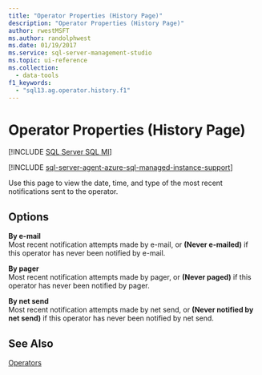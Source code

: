 ```yaml
---
title: "Operator Properties (History Page)"
description: "Operator Properties (History Page)"
author: rwestMSFT
ms.author: randolphwest
ms.date: 01/19/2017
ms.service: sql-server-management-studio
ms.topic: ui-reference
ms.collection:
  - data-tools
f1_keywords:
  - "sql13.ag.operator.history.f1"
---
```


# Operator Properties (History Page)

[!INCLUDE [SQL Server SQL MI](../includes/applies-to-version/sql-asdbmi.md)]

[!INCLUDE [sql-server-agent-azure-sql-managed-instance-support](../includes/sql-server-agent-azure-sql-managed-instance-support.md)]

Use this page to view the date, time, and type of the most recent notifications sent to the operator.  
  
## Options  
**By e-mail**  
Most recent notification attempts made by e-mail, or **(Never e-mailed)** if this operator has never been notified by e-mail.  
  
**By pager**  
Most recent notification attempts made by pager, or **(Never paged)** if this operator has never been notified by pager.  
  
**By net send**  
Most recent notification attempts made by net send, or **(Never notified by net send)** if this operator has never been notified by net send.  
  
## See Also  
[Operators](operators.md)  
